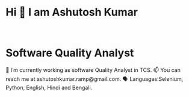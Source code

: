 <h1> Hi 👋 I am Ashutosh Kumar </h1><br>
<h1> Software Quality Analyst </h1>
🔭 I’m currently working as software Quality Analyst in TCS. 
📫 You can reach me at ashutoshkumar.ramp@gmail.com.
🗣 Languages:Selenium, Python, English, Hindi and Bengali.

<!--
**singhashutosh200/singhashutosh200** is a ✨ _special_ ✨ repository because its `README.md` (this file) appears on your GitHub profile.

Here are some ideas to get you started:

- 🔭 I’m currently working on ...
- 🌱 I’m currently learning ...
- 👯 I’m looking to collaborate on ...
- 🤔 I’m looking for help with ...
- 💬 Ask me about ...
- 📫 How to reach me: ...
- 😄 Pronouns: ...
- ⚡ Fun fact: ...
-->
